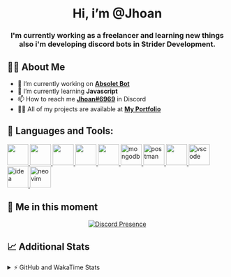 <h1 align="center">Hi, i’m @Jhoan</h1>
<h3 align="center">I'm currently working as a freelancer and learning new things also i'm developing discord bots in Strider Development.</h3>

## 🙋‍♂️ About Me

- 🔭 I’m currently working on **[Absolet Bot](https://strider.cloud)**
- 🌱 I’m currently learning **Javascript**
- 📫 How to reach me **[Jhoan#6969](https://jhoan.monster/)** in Discord
- 👨‍💻 All of my projects are available at **[My Portfolio](https://jhoan.monster)**

## 🚀 Languages and Tools:
<p align="left"> 
    <a href="https://developer.mozilla.org/en-US/docs/Web/JavaScript" target="_blank"> <img src="https://img.icons8.com/color/48/000000/javascript.png" width="48" height="48"/> </a> 
    <a href="https://www.w3.org/html/" target="_blank"> <img src="https://img.icons8.com/color/48/000000/html-5.png" width="48" height="48"/> </a> 
    <a href="https://www.w3schools.com/css/" target="_blank"> <img src="https://img.icons8.com/color/48/000000/css3.png" width="48" height="48"/> </a> 
    <a href="https://getbootstrap.com" target="_blank"> <img src="https://img.icons8.com/color/48/000000/bootstrap.png" width="48" height="48"/> </a> 
    <a href="https://nodejs.org" target="_blank"> <img src="https://i.imgur.com/XX8lvL7.png" width="48" height="48"/> </a> 
    <a href="https://www.mongodb.com/" target="_blank"> <img src="https://i.imgur.com/nRtS3AN.png" alt="mongodb" width="48" height="48"/> </a> 
    <a href="https://postman.com" target="_blank"> <img src="https://www.vectorlogo.zone/logos/getpostman/getpostman-icon.svg" alt="postman" width="48" height="48"/> </a>   
    <a href="https://git-scm.com/" target="_blank"> <img src="https://img.icons8.com/color/48/000000/git.png" width="48" height="48"/> </a> 
    <a href="https://code.visualstudio.com" target="_blank" > <img src="https://upload.wikimedia.org/wikipedia/commons/thumb/9/9a/Visual_Studio_Code_1.35_icon.svg/2048px-Visual_Studio_Code_1.35_icon.svg.png" alt="vscode" width="48" height="48"> </a>
    <a href="https://www.jetbrains.com/es-es/idea/" target="_blank" > <img src="https://resources.jetbrains.com/storage/products/intellij-idea/img/meta/intellij-idea_logo_300x300.png" alt="idea" width="48" height="48"> </a>
    <a href="https://neovim.io" target="_blank"> <img src="https://icons.iconarchive.com/icons/papirus-team/papirus-apps/512/nvim-icon.png" alt="neovim" width="48" height="48"/> </a>
</p>
  
## 👤 Me in this moment
<p align="center">
    <a href="https://discord.com/users/852617426591154177" target="_blank" rel="nofollow">
        <img src="https://lanyard-profile-readme.vercel.app/api/852617426591154177?idleMessage=Probably%20coding%20Absolet..." alt="Discord Presence" align="center">
    </a>
</p>

## 📈 Additional Stats
<details>
    <summary>⚡ GitHub and WakaTime Stats</summary>
    <br/>

<!--START_SECTION:waka-->
![Code Time](http://img.shields.io/badge/Code%20Time-200%20hrs%2016%20mins-blue)

**🐱 My GitHub Data** 

> 🏆 569 Contributions in the Year 2022
 > 
> 📦 45.7 kB Used in GitHub's Storage 
 > 
> 💼 Opted to Hire
 > 
> 📜 4 Public Repositories 
 > 
> 🔑 16 Private Repositories  
 > 
**I'm an Early 🐤** 

```text
🌞 Morning    54 commits     ██░░░░░░░░░░░░░░░░░░░░░░░   9.8% 
🌆 Daytime    232 commits    ██████████░░░░░░░░░░░░░░░   42.11% 
🌃 Evening    231 commits    ██████████░░░░░░░░░░░░░░░   41.92% 
🌙 Night      34 commits     █░░░░░░░░░░░░░░░░░░░░░░░░   6.17%

```
📅 **I'm Most Productive on Saturday** 

```text
Monday       72 commits     ███░░░░░░░░░░░░░░░░░░░░░░   13.07% 
Tuesday      91 commits     ████░░░░░░░░░░░░░░░░░░░░░   16.52% 
Wednesday    93 commits     ████░░░░░░░░░░░░░░░░░░░░░   16.88% 
Thursday     44 commits     ██░░░░░░░░░░░░░░░░░░░░░░░   7.99% 
Friday       65 commits     ███░░░░░░░░░░░░░░░░░░░░░░   11.8% 
Saturday     115 commits    █████░░░░░░░░░░░░░░░░░░░░   20.87% 
Sunday       71 commits     ███░░░░░░░░░░░░░░░░░░░░░░   12.89%

```


📊 **This Week I Spent My Time On** 

```text
⌚︎ Time Zone: America/Bogota

💬 Programming Languages: 
JavaScript               24 hrs 53 mins      ███████████████░░░░░░░░░░   63.2% 
EJS                      5 hrs 48 mins       ███░░░░░░░░░░░░░░░░░░░░░░   14.75% 
Markdown                 4 hrs 47 mins       ███░░░░░░░░░░░░░░░░░░░░░░   12.18% 
JSON                     1 hr 23 mins        █░░░░░░░░░░░░░░░░░░░░░░░░   3.54% 
YAML                     32 mins             ░░░░░░░░░░░░░░░░░░░░░░░░░   1.35%

🔥 Editors: 
VS Code                  39 hrs 10 mins      ████████████████████████░   99.45% 
Neovim                   12 mins             ░░░░░░░░░░░░░░░░░░░░░░░░░   0.55%

🐱‍💻 Projects: 
Fium Web                 13 hrs 19 mins      ████████░░░░░░░░░░░░░░░░░   33.85% 
absolet-guide            9 hrs 4 mins        █████░░░░░░░░░░░░░░░░░░░░   23.05% 
Strider System           7 hrs 25 mins       ████░░░░░░░░░░░░░░░░░░░░░   18.84% 
Strider-System           2 hrs 59 mins       ██░░░░░░░░░░░░░░░░░░░░░░░   7.59% 
Cloudly                  1 hr 35 mins        █░░░░░░░░░░░░░░░░░░░░░░░░   4.05%

💻 Operating System: 
Linux                    39 hrs 23 mins      █████████████████████████   100.0%

```

**I Mostly Code in JavaScript** 

```text
JavaScript               13 repos            █████████████████░░░░░░░░   68.42% 
Java                     2 repos             ██░░░░░░░░░░░░░░░░░░░░░░░   10.53% 
SCSS                     1 repo              █░░░░░░░░░░░░░░░░░░░░░░░░   5.26% 
TypeScript               1 repo              █░░░░░░░░░░░░░░░░░░░░░░░░   5.26% 
Shell                    1 repo              █░░░░░░░░░░░░░░░░░░░░░░░░   5.26%

```



 Last Updated on 13/06/2022 15:18:13 UTC
<!--END_SECTION:waka-->
</details>
